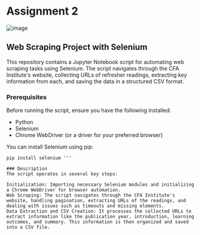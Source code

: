 # Assignment 2
![image](https://user-images.githubusercontent.com/108534539/218347565-ebebee5e-3de3-427a-8370-cef5e44c3591.png)
## Web Scraping Project with Selenium

This repository contains a Jupyter Notebook script for automating web scraping tasks using Selenium. The script navigates through the CFA Institute's website, collecting URLs of refresher readings, extracting key information from each, and saving the data in a structured CSV format.

### Prerequisites

Before running the script, ensure you have the following installed:
- Python
- Selenium
- Chrome WebDriver (or a driver for your preferred browser)

You can install Selenium using pip:

```
pip install selenium '''

### Description
The script operates in several key steps:

Initialization: Importing necessary Selenium modules and initializing a Chrome WebDriver for browser automation.
Web Scraping: The script navigates through the CFA Institute's website, handling pagination, extracting URLs of the readings, and dealing with issues such as timeouts and missing elements.
Data Extraction and CSV Creation: It processes the collected URLs to extract information like the publication year, introduction, learning outcomes, and summary. This information is then organized and saved into a CSV file.
